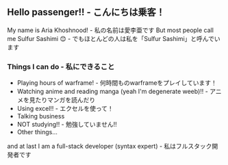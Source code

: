 ## Hello passenger!! - こんにちは乗客！

My name is Aria Khoshnood! - 私の名前は愛李亜です
But most people call me Sulfur Sashimi 😊 - でもほとんどの人は私を「Sulfur Sashimi」と呼んでいます

### Things I can do - 私にできること
 
- Playing hours of warframe! - 何時間ものwarframeをプレイしています！
- Watching anime and reading manga (yeah I'm degenerate weeb)!! - アニメを見たりマンガを読んだり
- Using excel!! - エクセルを使って！
- Talking business
- NOT studying!! - 勉強していません!!
- Other things...

and at last I am a full-stack developer (syntax expert) - 私はフルスタック開発者です
